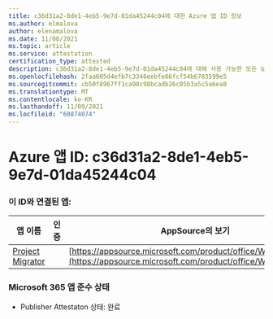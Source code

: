 ```yaml
---
title: c36d31a2-8de1-4eb5-9e7d-01da45244c04에 대한 Azure 앱 ID 정보
ms.author: elmalova
author: elenamalova
ms.date: 11/08/2021
ms.topic: article
ms.service: attestation
certification_type: attested
description: c36d31a2-8de1-4eb5-9e7d-01da45244c04에 대해 사용 가능한 모든 보안 및 규정 준수 정보입니다.
ms.openlocfilehash: 2faa605d4efb7c3346eebfe86fcf54b6703599e5
ms.sourcegitcommit: cb50f8967ff1ca98c98bcadb26c05b3a5c5a6ea8
ms.translationtype: MT
ms.contentlocale: ko-KR
ms.lasthandoff: 11/09/2021
ms.locfileid: "60874074"
---
```

# <a name="azure-app-id-c36d31a2-8de1-4eb5-9e7d-01da45244c04"></a>Azure 앱 ID: c36d31a2-8de1-4eb5-9e7d-01da45244c04


### <a name="apps-associated-with-this-id"></a>이 ID와 연결된 앱:
| **앱 이름** | **인증** | **AppSource의 보기** |
|--------------|---------------|-----------------------|
| [Project Migrator](https://docs.microsoft.com/microsoft-365-app-certification/forward/WA200003160) |  | [https://appsource.microsoft.com/product/office/WA200003160](https://appsource.microsoft.com/product/office/WA200003160) |

### <a name="microsoft-365-app-compliance-status"></a>Microsoft 365 앱 준수 상태
- Publisher Attestaton 상태: 완료
